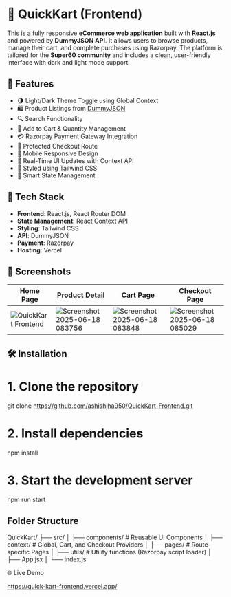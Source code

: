 # 🛒 QuickKart (Frontend)

This is a fully responsive **eCommerce web application** built with **React.js** and powered by **DummyJSON API**. It allows users to browse products, manage their cart, and complete purchases using Razorpay. The platform is tailored for the **Super60 community** and includes a clean, user-friendly interface with dark and light mode support.

## 🚀 Features

- 🌗 Light/Dark Theme Toggle using Global Context  
- 🛍️ Product Listings from [DummyJSON](https://dummyjson.com)  
- 🔍 Search Functionality  
- 🛒 Add to Cart & Quantity Management  
- 💳 Razorpay Payment Gateway Integration  
- 🔐 Protected Checkout Route  
- 📱 Mobile Responsive Design  
- 🔁 Real-Time UI Updates with Context API  
- 🎨 Styled using Tailwind CSS  
- 🧠 Smart State Management  

## 📂 Tech Stack

- **Frontend**: React.js, React Router DOM  
- **State Management**: React Context API  
- **Styling**: Tailwind CSS  
- **API**: DummyJSON  
- **Payment**: Razorpay  
- **Hosting**: Vercel

  
## 📸 Screenshots

| Home Page | Product Detail | Cart Page | Checkout Page |
|-----------|----------------|-----------|----------------|
|![QuickKart Frontend](https://github.com/user-attachments/assets/e429b727-6d9c-40a1-aeb4-05f9fd1caf94)|![Screenshot 2025-06-18 083756](https://github.com/user-attachments/assets/06bc4740-0bf4-4af4-ac17-6e3a8fb30f82)|![Screenshot 2025-06-18 083848](https://github.com/user-attachments/assets/94553156-630f-4c32-9f73-362d5f69127c)|![Screenshot 2025-06-18 085029](https://github.com/user-attachments/assets/4d67c72f-1a45-44d6-8b0e-b2eb5b05662d)|


## 🛠️ Installation

# 1. Clone the repository
git clone https://github.com/ashishjha950/QuickKart-Frontend.git

# 2. Install dependencies
npm install

# 3. Start the development server
npm run start


## Folder Structure

QuickKart/
├── src/
│   ├── components/       # Reusable UI Components
│   ├── context/          # Global, Cart, and Checkout Providers
│   ├── pages/            # Route-specific Pages
│   ├── utils/            # Utility functions (Razorpay script loader)
│   ├── App.jsx
│   └── index.js


🌐 Live Demo

https://quick-kart-frontend.vercel.app/

